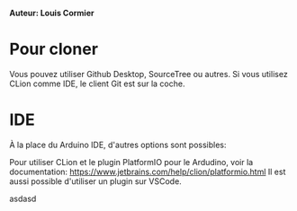 **Auteur: Louis Cormier**

# Pour cloner
Vous pouvez utiliser Github Desktop, SourceTree ou autres.
Si vous utilisez CLion comme IDE, le client Git est sur la coche.

# IDE
À la place du Arduino IDE, d'autres options sont possibles:

Pour utiliser CLion et le plugin PlatformIO pour le Ardudino, voir la documentation:
https://www.jetbrains.com/help/clion/platformio.html
Il est aussi possible d'utiliser un plugin sur VSCode.

asdasd
